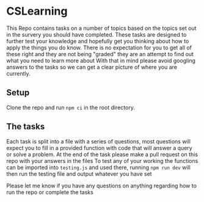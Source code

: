# CSLearning

This Repo contains tasks on a number of topics based on the topics set out in the survery you should have completed.
These tasks are designed to further test your knowledge and hopefully get you thinking about how to apply the things you do know.
There is no expectation for you to get all of these right and they are not being "graded" they are an attempt to find out what you need to learn more about
With that in mind please avoid googling answers to the tasks so we can get a clear picture of where you are currently.

## Setup

Clone the repo and run `npm ci` in the root directory.

## The tasks

Each task is split into a file with a series of questions, most questions will expect you to fill in a provided function with code that will answer a query or solve a problem.
At the end of the task please make a pull request on this repo with your answers in the files
To test any of your working the functions can be imported into `testing.js` and used there, running `npm run dev` will then run the testing file and output whatever you have set

Please let me know if you have any questions on anything regarding how to run the repo or complete the tasks

